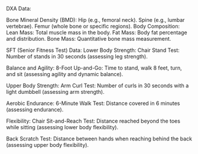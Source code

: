 DXA Data:

Bone Mineral Density (BMD):
  Hip (e.g., femoral neck).
  Spine (e.g., lumbar vertebrae).
  Femur (whole bone or specific regions).
Body Composition:
  Lean Mass: Total muscle mass in the body.
  Fat Mass: Body fat percentage and distribution.
  Bone Mass: Quantitative bone mass measurement.


SFT (Senior Fitness Test) Data:
  Lower Body Strength:
    Chair Stand Test: Number of stands in 30 seconds (assessing leg strength).
    
  Balance and Agility:
    8-Foot Up-and-Go: Time to stand, walk 8 feet, turn, and sit (assessing agility and dynamic balance).
  
  Upper Body Strength:
    Arm Curl Test: Number of curls in 30 seconds with a light dumbbell (assessing arm strength).

  Aerobic Endurance:
    6-Minute Walk Test: Distance covered in 6 minutes (assessing endurance).

  Flexibility:
    Chair Sit-and-Reach Test: Distance reached beyond the toes while sitting (assessing lower body flexibility).

  Back Scratch Test: 
    Distance between hands when reaching behind the back (assessing upper body   flexibility).